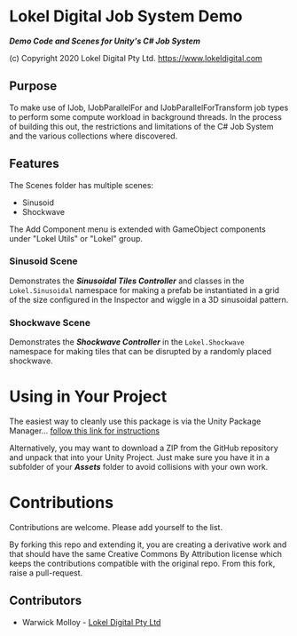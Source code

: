 # Lokel Digital Job System Demo

***Demo Code and Scenes for Unity's C# Job System***

(c) Copyright 2020 Lokel Digital Pty Ltd.
https://www.lokeldigital.com

## Purpose

To make use of IJob, IJobParallelFor and IJobParallelForTransform
job types to perform some compute workload in background threads.
In the process of building this out, the restrictions and limitations
of the C# Job System and the various collections where discovered.

## Features

The Scenes folder has multiple scenes:
- Sinusoid
- Shockwave

The Add Component menu is extended with GameObject components under
"Lokel Utils" or "Lokel" group.

### Sinusoid Scene

Demonstrates the ***Sinusoidal Tiles Controller*** and classes
in the `Lokel.Sinusoidal` namespace for making a prefab
be instantiated in a grid of the size configured in the Inspector
and wiggle in a 3D sinusoidal pattern.

### Shockwave Scene

Demonstrates the ***Shockwave Controller*** in the `Lokel.Shockwave` namespace
for making tiles that can be disrupted by a randomly placed shockwave.

# Using in Your Project

The easiest way to cleanly use this package is via the Unity Package Manager... [follow this link for instructions](https://docs.unity3d.com/Manual/upm-ui-giturl.html)

Alternatively, you may want to download a ZIP from the GitHub
repository and unpack that into your Unity Project. Just make sure you have it in a subfolder of your ***Assets*** folder to avoid
collisions with your own work.

# Contributions

Contributions are welcome. Please add yourself to the list.

By forking this repo and extending it, you are creating
a derivative work and that should have the same Creative Commons
By Attribution license which keeps the contributions compatible
with the original repo. From this fork, raise a pull-request.

## Contributors

- Warwick Molloy - [Lokel Digital Pty Ltd](https://www.lokeldigital.com)
